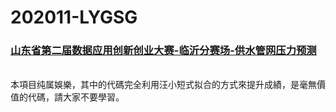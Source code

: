 # 202011-LYGSG

### [山东省第二届数据应用创新创业大赛-临沂分赛场-供水管网压力预测](http://data.sd.gov.cn/cmpt/cmptDetail.html?id=24)
<br/>
本項目纯属娛樂，其中的代碼完全利用汪小短式拟合的方式來提升成績，是毫無價值的代碼，請大家不要學習。
<br/><br/>
